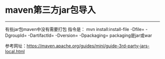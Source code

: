 # maven第三方jar包导入
---
有些jar包maven中没有需要打包
指令是：
mvn install:install-file -Dfile=<path-to-file> -DgroupId=<group-id> -DartifactId=<artifact-id> -Dversion=<version> -Dpackaging=<packaging>
packaging是jar或war

参考网址：https://maven.apache.org/guides/mini/guide-3rd-party-jars-local.html
